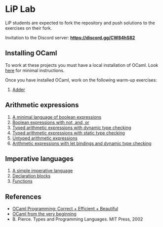 # LiP Lab

LiP students are expected to fork the repository and push solutions to the exercises on their fork.

Invitation to the Discord server: **https://discord.gg/CW84hS82**

## Installing OCaml 

To work at these projects you must have a local installation of OCaml. 
Look [here](install-ocaml) for minimal instructions.

Once you have installed OCaml, work on the following warm-up exercises:

1. [Adder](basics/adder)

## Arithmetic expressions

1. [A minimal language of boolean expressions](expr/boolexpr)
1. [Boolean expressions with not, and, or](expr/andboolexpr)
1. [Typed arithmetic expressions with dynamic type checking](expr/arithexpr)
1. [Typed arithmetic expressions with static type checking](expr/sarithexpr)
1. [Untyped arithmetic expressions](expr/uarithexpr)
1. [Arithmetic expressions with let bindings and dynamic type checking](expr/letarithexpr)

## Imperative languages

1. [A simple imperative language](imp/while)
1. [Declaration blocks](imp/blocks)
1. [Functions](imp/fun)

## References

- [OCaml Programming: Correct + Efficient + Beautiful](https://cs3110.github.io/textbook/cover.html)
- [OCaml from the very beginning](http://ocaml-book.com/)
- B. Pierce. Types and Programming Languages. MIT Press, 2002
